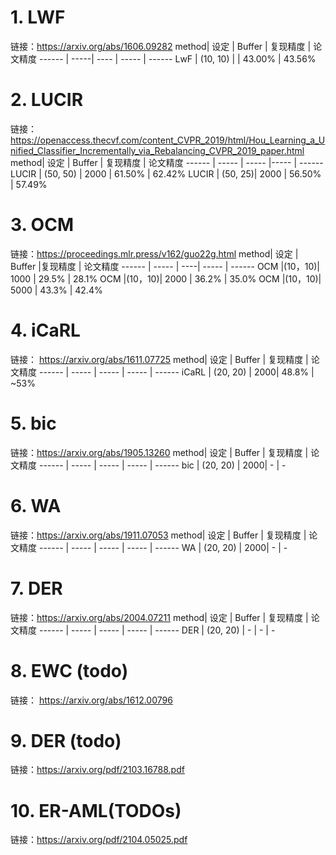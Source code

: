 
# 1. LWF   <br>
链接：https://arxiv.org/abs/1606.09282
method| 设定 | Buffer | 复现精度 | 论文精度
------ | -----| ---- | ----- | ------
LwF | (10, 10) |  | 43.00% | 43.56%


# 2. LUCIR <br>
链接：https://openaccess.thecvf.com/content_CVPR_2019/html/Hou_Learning_a_Unified_Classifier_Incrementally_via_Rebalancing_CVPR_2019_paper.html
method| 设定 | Buffer | 复现精度 | 论文精度
------ | ----- | ----- |----- | ------
LUCIR  | (50, 50) | 2000 | 61.50% | 62.42%
LUCIR   | (50, 25)| 2000 | 56.50% | 57.49%

# 3. OCM <br>
链接：https://proceedings.mlr.press/v162/guo22g.html
method| 设定 | Buffer |复现精度 | 论文精度
------ | ----- | ----| ----- | ------
OCM  |(10，10)| 1000 | 29.5% | 28.1%
OCM  |(10，10)| 2000 | 36.2% | 35.0%
OCM  |(10，10)| 5000 | 43.3% | 42.4%

# 4. iCaRL  <br>
链接： https://arxiv.org/abs/1611.07725
method| 设定 | Buffer | 复现精度 | 论文精度
------ | ----- | ----- | ----- | ------
iCaRL | (20, 20) | 2000| 48.8% | ~53%

# 5. bic <br>
链接：https://arxiv.org/abs/1905.13260
method| 设定 | Buffer | 复现精度 | 论文精度
------ | ----- | ----- | ----- | ------
bic | (20, 20) | 2000| - | -

# 6. WA <br>
链接：https://arxiv.org/abs/1911.07053
method| 设定 | Buffer | 复现精度 | 论文精度
------ | ----- | ----- | ----- | ------
WA | (20, 20) | 2000| - | -

# 7. DER <br>
链接：https://arxiv.org/abs/2004.07211
method| 设定 | Buffer | 复现精度 | 论文精度
------ | ----- | ----- | ----- | ------
DER | (20, 20) | - | - | -

# 8. EWC (todo)
链接： https://arxiv.org/abs/1612.00796

# 9. DER (todo)
链接：https://arxiv.org/pdf/2103.16788.pdf

# 10. ER-AML(TODOs)
链接：https://arxiv.org/pdf/2104.05025.pdf